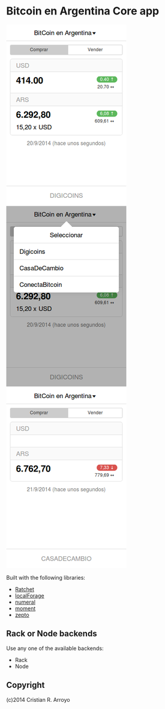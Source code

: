 # Bitcoin en Argentina Core app

![151695](151695.png)
![151697](151697.png)
![151749](151749.png)

Built with the following libraries:

* [Ratchet][rtch]
* [localForage][fora]
* [numeral][nume]
* [moment][mome]
* [zepto][zpto]

## Rack or Node backends

Use any one of the available backends:

* Rack
* Node

## Copyright

(c)2014 Cristian R. Arroyo

[rtch]: http://goratchet.com
[fora]: http://mozilla.github.io/localForage/
[nume]: http://numeraljs.com
[mome]: http://momentjs.com/
[zpto]: http://zeptojs.com/
